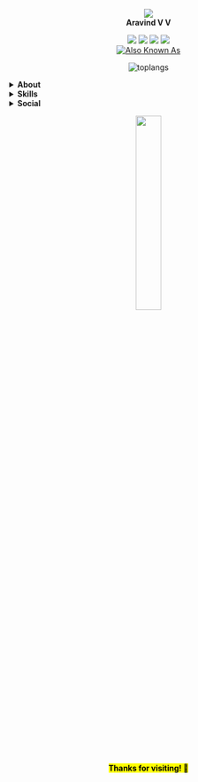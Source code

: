 
<p align="center">
<a href="#"><img src="https://miro.medium.com/fit/c/128/128/2*kjPLlG6n3JemBdtCwuXCuw.jpeg" /></a></br>
  <b font-size="14px" font-weight="bold">Aravind V V</b>
</p>

<p align="center">
<a href="#"><img src="https://img.shields.io/badge/-Full%20Stack-b"/></a>
<a href="#"><img src="https://img.shields.io/badge/Cyber%20Security-orange"/></a>
<a href="#"><img src="https://img.shields.io/badge/-UI%2FUX-blueviolet"/></a>
<a href="#"><img src="https://img.shields.io/badge/-Python-blue"/></a>
</br>
<a href="#"><img alt="Also Known As" src="https://img.shields.io/endpoint?color=orange&logoColor=red&style=for-the-badge&url=https%3A%2F%2Fraw.githubusercontent.com%2Farvndvv%2Farvndvv%2Fmaster%2Faka"/></a>
</p>


<p align="center">
 <!-- <img src="https://raw.githubusercontent.com/arvndvv/arvndvv/master/wizard.gif" width="30%"/></br>-->
   <img src="https://github-readme-stats.vercel.app/api/top-langs/?username=arvndvv&layout=compact&hide=html" alt="toplangs"/>
</p>



<details>
  <summary><b>About</b></summary>
  <p>I like Tech. Batman <img src="https://art.pixilart.com/2472449368bf921.png" width="60px" height="60px"/> and Ironman <img src="https://i.pinimg.com/originals/9e/06/97/9e0697990828bb8319be8105c939b108.gif" width="80px" height="80px"/> Inspires me! well not the story but their tech (Yeah! I know its pure fiction). Right now I am focusing on web development, more fields are there in my list to explore, one among the prioritised field is cyber security.</p>
</details>
<details>
  
  <summary><b>Skills</b></summary><pre>
  - <b>Python</b>         - [x][x][x][ ][ ]
  - <b>Front End</b>      - [x][x][x][x][ ]
  - <b>Full Stack</b>     - [x][x][x][ ][ ]
  - <b>UI/UX</b>          - [x][x][x][x][ ]
  - <b>Graphic Design</b> - [x][x][x][x][ ]
  - <b>Cyber Security</b> - [x][x][ ][ ][ ]
  </pre>
</details>
<details>
  <summary><b>Social</b></summary><br/>
 <a href="https://in.linkedin.com/in/arvndvv"><img src="https://img.shields.io/endpoint?logo=linkedin&url=https%3A%2F%2Fraw.githubusercontent.com%2Farvndvv%2Farvndvv%2Fmaster%2Flinkedin"/></a>
<a href="https://www.instagram.com/arvndvv/"><img src="https://img.shields.io/endpoint?logo=instagram&logoColor=white&url=https%3A%2F%2Fraw.githubusercontent.com%2Farvndvv%2Farvndvv%2Fmaster%2Finsta"/></a>
<a href="https://arvndvv.github.io/"><img src="https://img.shields.io/badge/portfolio-arvndvv.github.io-b"/></a>
 <a href="https://medium.com/@arvndvv"><img src="https://img.shields.io/endpoint?logo=medium&url=https%3A%2F%2Fraw.githubusercontent.com%2Farvndvv%2Farvndvv%2Fmaster%2Fmedium"/></a>
<a href="https://www.sololearn.com/Profile/3489946"><img src="https://img.shields.io/badge/Sololearn-Davinci-yellow"/></a><br/>
</details>


<p align="center">
  <img src="https://raw.githubusercontent.com/arvndvv/arvndvv/master/thumbs-up.gif" width="30%"/></br>
  <mark align="center"><b>Thanks for visiting! 👋</b></mark>
</p>
